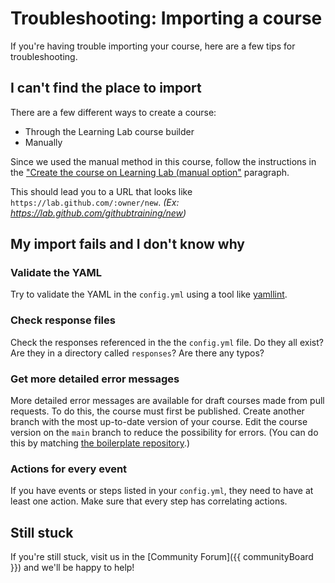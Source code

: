 # Troubleshooting: Importing a course

If you're having trouble importing your course, here are a few tips for troubleshooting.

## I can't find the place to import

There are a few different ways to create a course:

- Through the Learning Lab course builder
- Manually

Since we used the manual method in this course, follow the instructions in the ["Create the course on Learning Lab (manual option"](https://lab.github.com/docs/course-ownership-and-repositories#manual-repository-setup) paragraph.

This should lead you to a URL that looks like `https://lab.github.com/:owner/new`. _(Ex: https://lab.github.com/githubtraining/new)_

## My import fails and I don't know why

### Validate the YAML

Try to validate the YAML in the `config.yml` using a tool like [yamllint](http://www.yamllint.com/).

### Check response files

Check the responses referenced in the the `config.yml` file. Do they all exist? Are they in a directory called `responses`? Are there any typos?

### Get more detailed error messages

More detailed error messages are available for draft courses made from pull requests. To do this, the course must first be published. Create another branch with the most up-to-date version of your course. Edit the course version on the `main` branch to reduce the possibility for errors. (You can do this by matching [the boilerplate repository](https://github.com/githubtraining/write-a-ll-course-template/blob/main/config.yml).)

### Actions for every event

If you have events or steps listed in your `config.yml`, they need to have at least one action. Make sure that every step has correlating actions.

## Still stuck

If you're still stuck, visit us in the [Community Forum]({{ communityBoard }}) and we'll be happy to help!
